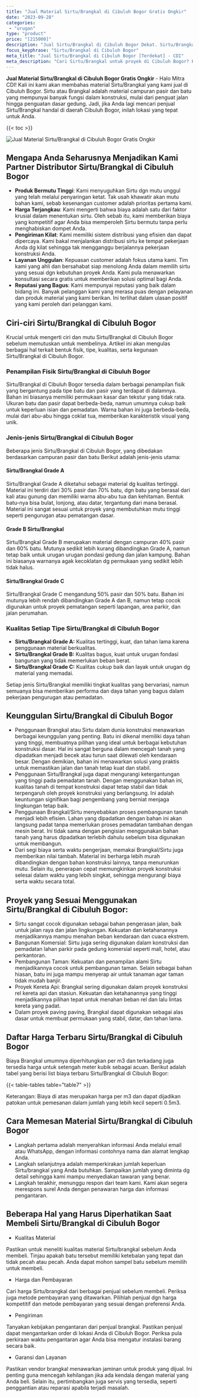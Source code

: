 ```yaml
---
title: "Jual Material Sirtu/Brangkal di Cibuluh Bogor Gratis Ongkir"
date: "2023-09-28"
categories:
 - "urugan"
type: "product"
price: "[215000]"
description: "Jual Sirtu/Brangkal di Cibuluh Bogor Dekat. Sirtu/Brangkal ini sering dipakai dalam proyek konstruksi sebagai bahan urukan yang kokoh dan tahan lama. Hubungi kami untuk informasi lebih lanjut."
focus_keyphrase: "Sirtu/Brangkal di Cibuluh Bogor"
meta_title: "Jual Sirtu/Brangkal di Cibuluh Bogor [Terdekat] - CDI"
meta_description: "Cari Sirtu/Brangkal untuk proyek di Cibuluh Bogor? Kami menawarkan Sirtu/Brangkal berkualitas untuk material pengurukan. Raih penawaran terbaik sekarang."
---
```


**Jual Material Sirtu/Brangkal di Cibuluh Bogor Gratis Ongkir** - Halo Mitra CDI! Kali ini kami akan membahas material Sirtu/Brangkal yang kami jual di Cibuluh Bogor. Sirtu atau Brangkal adalah material campuran pasir dan batu yang mempunyai banyak fungsi dalam konstruksi, mulai dari penguat jalan hingga penguatan dasar gedung. Jadi, jika Anda lagi mencari penjual Sirtu/Brangkal handal di daerah Cibuluh Bogor, inilah lokasi yang tepat untuk Anda.

{{< toc >}}

![Jual Material Sirtu/Brangkal di Cibuluh Bogor Gratis Ongkir](/images/urugan/sirtu-urug-14.jpg)

## Mengapa Anda Seharusnya Menjadikan Kami Partner Distributor Sirtu/Brangkal di Cibuluh Bogor

*   **Produk Bermutu Tinggi**: Kami menyuguhkan Sirtu dgn mutu unggul yang telah melalui penyaringan ketat. Tak usah khawatir akan mutu bahan kami, sebab kesenangan customer adalah prioritas pertama kami.
*   **Harga Terjangkau**: Kami mengerti bahwa biaya adalah satu dari faktor krusial dalam menentukan sirtu. Oleh sebab itu, kami memberikan biaya yang kompetitif agar Anda bisa memperoleh Sirtu bermutu tanpa perlu menghabiskan dompet Anda.
*   **Pengiriman Kilat**: Kami memiliki sistem distribusi yang efisien dan dapat dipercaya. Kami bakal menjalankan distribusi sirtu ke tempat pekerjaan Anda dg kilat sehingga tak mengganggu berjalannya pekerjaan konstruksi Anda.
*   **Layanan Unggulan**: Kepuasan customer adalah fokus utama kami. Tim kami yang ahli dan bersahabat siap menolong Anda dalam memilih sirtu yang sesuai dgn kebutuhan proyek Anda. Kami pula menawarkan konsultasi secara gratis untuk memberikan solusi optimal bagi Anda.
*   **Reputasi yang Bagus**: Kami mempunyai reputasi yang baik dalam bidang ini. Banyak pelanggan kami yang merasa puas dengan pelayanan dan produk material yang kami berikan. Ini terlihat dalam ulasan positif yang kami peroleh dari pelanggan kami.

## Ciri-ciri Sirtu/Brangkal di Cibuluh Bogor

Krucial untuk mengerti ciri dan mutu Sirtu/Brangkal di Cibuluh Bogor sebelum memutuskan untuk membelinya. Artikel ini akan mengulas berbagai hal terkait bentuk fisik, tipe, kualitas, serta kegunaan Sirtu/Brangkal di Cibuluh Bogor.

### Penampilan Fisik Sirtu/Brangkal di Cibuluh Bogor

Sirtu/Brangkal di Cibuluh Bogor tersedia dalam berbagai penampilan fisik yang bergantung pada tipe batu dan pasir yang terdapat di dalamnya. Bahan ini biasanya memiliki permukaan kasar dan tekstur yang tidak rata. Ukuran batu dan pasir dapat berbeda-beda, namun umumnya cukup baik untuk keperluan isian dan pemadatan. Warna bahan ini juga berbeda-beda, mulai dari abu-abu hingga coklat tua, memberikan karakteristik visual yang unik.

### Jenis-jenis Sirtu/Brangkal di Cibuluh Bogor

Beberapa jenis Sirtu/Brangkal di Cibuluh Bogor, yang dibedakan berdasarkan campuran pasir dan batu Berikut adalah jenis-jenis utama:

#### Sirtu/Brangkal Grade A

Sirtu/Brangkal Grade A diketahui sebagai material dg kualitas tertinggi. Material ini terdiri dari 30% pasir dan 70% batu, dgn batu yang berasal dari kali atau gunung dan memiliki warna abu-abu tua dan kehitaman. Bentuk batu-nya bisa bulat, lonjong, atau datar, tergantung dari mana berasal. Material ini sangat sesuai untuk proyek yang membutuhkan mutu tinggi seperti pengurugan atau pematangan dasar.

#### Grade B Sirtu/Brangkal

Sirtu/Brangkal Grade B merupakan material dengan campuran 40% pasir dan 60% batu. Mutunya sedikit lebih kurang dibandingkan Grade A, namun tetap baik untuk urugan urugan pondasi gedung dan jalan kampung. Bahan ini biasanya warnanya agak kecoklatan dg permukaan yang sedikit lebih tidak halus.

#### Sirtu/Brangkal Grade C

Sirtu/Brangkal Grade C mengandung 50% pasir dan 50% batu. Bahan ini mutunya lebih rendah dibandingkan Grade A dan B, namun tetap cocok digunakan untuk proyek pematangan seperti lapangan, area parkir, dan jalan perumahan.

### Kualitas Setiap Tipe Sirtu/Brangkal di Cibuluh Bogor

*   **Sirtu/Brangkal Grade A:** Kualitas tertinggi, kuat, dan tahan lama karena penggunaan material berkualitas.
*   **Sirtu/Brangkal Grade B:** Kualitas bagus, kuat untuk urugan fondasi bangunan yang tidak memerlukan beban berat.
*   **Sirtu/Brangkal Grade C:** Kualitas cukup baik dan layak untuk urugan dg material yang memadai.

Setiap jenis Sirtu/Brangkal memiliki tingkat kualitas yang bervariasi, namun semuanya bisa memberikan performa dan daya tahan yang bagus dalam pekerjaan pengurugan atau pemadatan.

## Keunggulan Sirtu/Brangkal di Cibuluh Bogor

*   Penggunaan Brangkal atau Sirtu dalam dunia konstruksi menawarkan berbagai keunggulan yang penting. Batu ini dikenal memiliki daya tahan yang tinggi, membuatnya pilihan yang ideal untuk berbagai kebutuhan konstruksi dasar. Hal ini sangat berguna dalam mencegah tanah yang dipadatkan menjadi becek atau turun saat dilewati oleh kendaraan besar. Dengan demikian, bahan ini menawarkan solusi yang praktis untuk memastikan jalan dan tanah tetap kuat dan stabil.
*   Penggunaan Sirtu/Brangkal juga dapat mengurangi ketergantungan yang tinggi pada pemadatan tanah. Dengan menggunakan bahan ini, kualitas tanah di tempat konstruksi dapat tetap stabil dan tidak terpengaruh oleh proyek konstruksi yang berlangsung. Ini adalah keuntungan signifikan bagi pengembang yang berniat menjaga lingkungan tetap baik.
*   Penggunaan Brangkal/Sirtu menyebabkan proses pembangunan tanah menjadi lebih efisien. Lahan yang dipadatkan dengan bahan ini akan langsung padat tanpa memerlukan proses pemadatan tambahan dengan mesin berat. Ini tidak sama dengan pengisian menggunakan bahan tanah yang harus dipadatkan terlebih dahulu sebelum bisa digunakan untuk membangun.
*   Dari segi biaya serta waktu pengerjaan, memakai Brangkal/Sirtu juga memberikan nilai tambah. Material ini berharga lebih murah dibandingkan dengan bahan konstruksi lainnya, tanpa menurunkan mutu. Selain itu, penerapan cepat memungkinkan proyek konstruksi selesai dalam waktu yang lebih singkat, sehingga mengurangi biaya serta waktu secara total.

## Proyek yang Sesuai Menggunakan Sirtu/Brangkal di Cibuluh Bogor:

*   Sirtu sangat cocok digunakan sebagai bahan pengerasan jalan, baik untuk jalan raya dan jalan lingkungan. Kekuatan dan ketahanannya menjadikannya mampu menahan beban kendaraan dan cuaca ekstrem.
*   Bangunan Komersial: Sirtu juga sering digunakan dalam konstruksi dan pemadatan lahan parkir pada gedung komersial seperti mall, hotel, atau perkantoran.
*   Pembangunan Taman: Kekuatan dan penampilan alami Sirtu menjadikannya cocok untuk pembangunan taman. Selain sebagai bahan hiasan, batu ini juga mampu menyerap air untuk tanaman agar taman tidak mudah banjir.
*   Proyek Kereta Api: Brangkal sering digunakan dalam proyek konstruksi rel kereta api dan stasiun. Kekuatan dan ketahanannya yang tinggi menjadikannya pilihan tepat untuk menahan beban rel dan lalu lintas kereta yang padat.
*   Dalam proyek paving paving, Brangkal dapat digunakan sebagai alas dasar untuk membuat permukaan yang stabil, datar, dan tahan lama.

## Daftar Harga Terbaru Sirtu/Brangkal di Cibuluh Bogor

Biaya Brangkal umumnya diperhitungkan per m3 dan terkadang juga tersedia harga untuk setengah meter kubik sebagai acuan. Berikut adalah tabel yang berisi list biaya terbaru Sirtu/Brangkal di Cibuluh Bogor:

{{< table-tables table="table7" >}}

Keterangan: Biaya di atas merupakan harga per m3 dan dapat dijadikan patokan untuk pemesanan dalam jumlah yang lebih kecil seperti 0.5m3.

## Cara Memesan Material Sirtu/Brangkal di Cibuluh Bogor

*   Langkah pertama adalah menyerahkan informasi Anda melalui email atau WhatsApp, dengan informasi contohnya nama dan alamat lengkap Anda.
*   Langkah selanjutnya adalah memperkirakan jumlah keperluan Sirtu/brangkal yang Anda butuhkan. Sampaikan jumlah yang diminta dg detail sehingga kami mampu menyediakan tawaran yang benar.
*   Langkah terakhir, menunggu respon dari team kami. Kami akan segera merespons surel Anda dengan penawaran harga dan informasi pengantaran.

## Beberapa Hal yang Harus Diperhatikan Saat Membeli Sirtu/Brangkal di Cibuluh Bogor

*   Kualitas Material

Pastikan untuk meneliti kualitas material Sirtu/brangkal sebelum Anda membeli. Tinjau apakah batu tersebut memiliki ketebalan yang tepat dan tidak pecah atau pecah. Anda dapat mohon sampel batu sebelum memilih untuk membeli.
*   Harga dan Pembayaran

Cari harga Sirtu/brangkal dari berbagai penjual sebelum membeli. Periksa juga metode pembayaran yang ditawarkan. Pilihlah penjual dgn harga kompetitif dan metode pembayaran yang sesuai dengan preferensi Anda.
*   Pengiriman

Tanyakan kebijakan pengantaran dari penjual brangkal. Pastikan penjual dapat mengantarkan order di lokasi Anda di Cibuluh Bogor. Periksa pula perkiraan waktu pengantaran agar Anda bisa mengatur instalasi barang secara baik.
*   Garansi dan Layanan

Pastikan vendor brangkal menawarkan jaminan untuk produk yang dijual. Ini penting guna mencegah kehilangan jika ada kendala dengan material yang Anda beli. Selain itu, pertimbangkan juga servis yang tersedia, seperti penggantian atau reparasi apabila terjadi masalah.